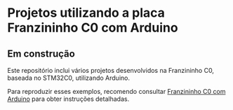# Projetos utilizando a placa Franzininho C0 com Arduino

## Em construção
Este repositório inclui vários projetos desenvolvidos na Franzininho C0, baseada no STM32C0, utilizando Arduino.

Para reproduzir esses exemplos, recomendo consultar [Franzininho C0 com Arduino](https://embarcados.com.br/serie/franzininho-c0-com-arduino/) para obter instruções detalhadas.
